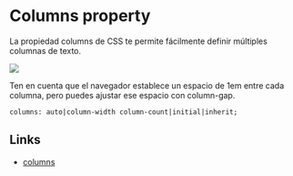 # Columns property

La propiedad columns de CSS te permite fácilmente definir múltiples columnas de texto.

![](https://media.giphy.com/media/VLsAa8aTXUroJwzLEI/giphy.gif)

Ten en cuenta que el navegador establece un espacio de 1em entre cada columna, pero puedes ajustar ese espacio con column-gap.

```syntax
columns: auto|column-width column-count|initial|inherit;
```

## Links

- [columns](https://css-tricks.com/almanac/properties/c/columns/)
